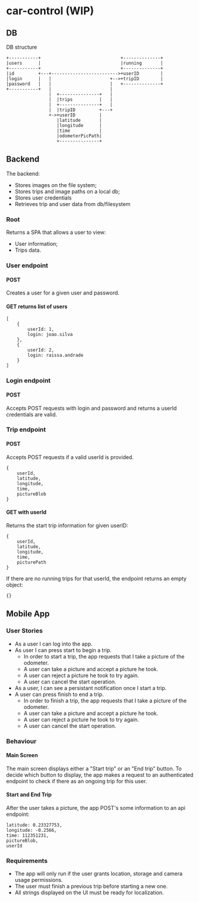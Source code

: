 # car-control (WIP)

## DB

DB structure

```
+-----------+                              +--------------+
|users      |                              |running       |
+-----------+                              +--------------+
|id         +---+------------------------->+userID        |
|login      |   |                      +-->+tripID        |
|password   |   |                      |   +--------------+
+-----------+   |                      |
                |  +---------------+   |
                |  |trips          |   |
                |  +---------------+   |
                |  |tripID         +---+
                +->+userID         |
                   |latitude       |
                   |longitude      |
                   |time           |
                   |odometerPicPath|
                   +---------------+

```

## Backend

The backend: 
- Stores images on the file system;
- Stores trips and image paths on a local db;
- Stores user credentials
- Retrieves trip and user data from db/filesystem

### Root

Returns a SPA that allows a user to view:
- User information;
- Trips data.

### User endpoint

#### POST

Creates a user for a given user and password.

#### GET returns list of users

```
[
    {
        userId: 1,
        login: joao.silva
    },
    {
        userId: 2,
        login: raissa.andrade
    }
]
```

### Login endpoint 

#### POST
Accepts POST requests with login and password and returns a userId credentials are valid.

### Trip endpoint

#### POST 
Accepts POST requests if a valid userId is provided. 

```
{
    userId,
    latitude,
    longitude,
    time,
    pictureBlob
}
```

#### GET with userId

Returns the start trip information for given userID:

```
{
    userId,
    latitude,
    longitude,
    time,
    picturePath
}
```

If there are no running trips for that userId, the endpoint returns an empty object:
```
{}
```

## Mobile App

### User Stories
- As a user I can log into the app.
- As user I can press start to begin a trip.
    - In order to start a trip, the app requests that I take a picture of the odometer.
    - A user can take a picture and accept a picture he took.
    - A user can reject a picture he took to try again.
    - A user can cancel the start operation.
- As a user, I can see a persistant notification once I start a trip.
- A user can press finish to end a trip.
    - In order to finish a trip, the app requests that I take a picture of the odometer.
    - A user can take a picture and accept a picture he took.
    - A user can reject a picture he took to try again.
    - A user can cancel the start operation.

### Behaviour

#### Main Screen

The main screen displays either a "Start trip" or an "End trip" button. To decide which button to display, the app makes a request to an authenticated endpoint to check if there as an ongoing trip for this user.

#### Start and End Trip
After the user takes a picture, the app POST's some information to an api endpoint:

```
latitude: 0.23327753,
longitude: -0.2566,
time: 112351231,
pictureBlob,
userId
```

### Requirements
- The app will only run if the user grants location, storage and camera usage permissions.
- The user must finish a previous trip before starting a new one.
- All strings displayed on the UI must be ready for localization.

